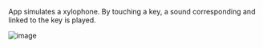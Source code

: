 App simulates a xylophone. By touching a key, a sound corresponding and linked to the key is played. 

![image](https://user-images.githubusercontent.com/84935536/209579935-70f7e8a2-bad8-49f2-8220-a25f08e4b484.png)
